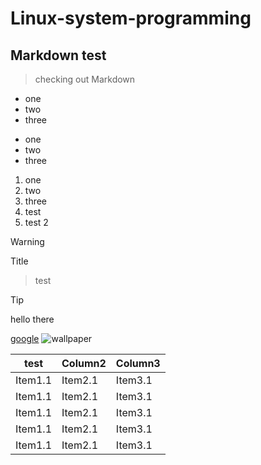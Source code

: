 # Linux-system-programming

## Markdown test

> checking out Markdown

- one
- two
- three

* one
* two
* three

1. one
2. two
3. three
4. test
5. test 2

> [!WARNING]
> Title

> test

> [!TIP]
> hello there

[google](https://www.google.con)
![wallpaper](https://images.pexels.com/photos/674010/pexels-photo-674010.jpeg?cs=srgb&dl=pexels-anjana-c-169994-674010.jpg&fm=jpg)

| test    | Column2 | Column3 |
| ------- | ------- | ------- |
| Item1.1 | Item2.1 | Item3.1 |
| Item1.1 | Item2.1 | Item3.1 |
| Item1.1 | Item2.1 | Item3.1 |
| Item1.1 | Item2.1 | Item3.1 |
| Item1.1 | Item2.1 | Item3.1 |
